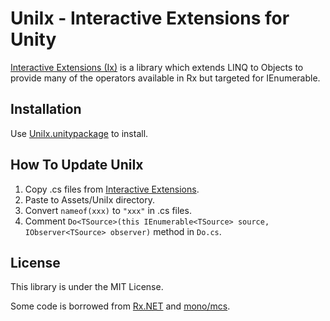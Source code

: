UniIx - Interactive Extensions for Unity
===

[Interactive Extensions (Ix)](https://github.com/Reactive-Extensions/Rx.NET) is a library which extends LINQ to Objects to provide many of the operators available in Rx but targeted for IEnumerable.



Installation
---

Use [UniIx.unitypackage](./UniIx.unitypackage) to install.  



How To Update UniIx
---

1. Copy .cs files from [Interactive Extensions](https://github.com/Reactive-Extensions/Rx.NET/tree/master/Ix.NET/Source/System.Interactive).
2. Paste to Assets/UniIx directory.
3. Convert `nameof(xxx)` to `"xxx"` in .cs files.
3. Comment `Do<TSource>(this IEnumerable<TSource> source, IObserver<TSource> observer)` method in `Do.cs`.



License
---
This library is under the MIT License.

Some code is borrowed from [Rx.NET](https://rx.codeplex.com/) and [mono/mcs](https://github.com/mono/mono).

